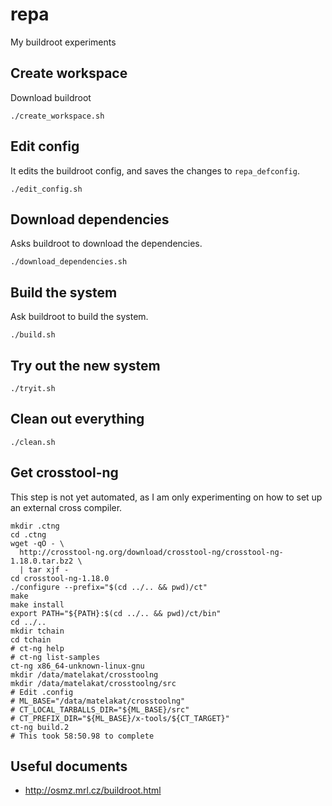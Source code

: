 repa
====

My buildroot experiments

## Create workspace

Download buildroot

    ./create_workspace.sh

## Edit config

It edits the buildroot config, and saves the changes to `repa_defconfig`.

    ./edit_config.sh

## Download dependencies

Asks buildroot to download the dependencies.

    ./download_dependencies.sh

## Build the system

Ask buildroot to build the system.

    ./build.sh

## Try out the new system

    ./tryit.sh

## Clean out everything

    ./clean.sh

## Get crosstool-ng

This step is not yet automated, as I am only experimenting on how to set up
an external cross compiler.

    mkdir .ctng
    cd .ctng
    wget -qO - \
      http://crosstool-ng.org/download/crosstool-ng/crosstool-ng-1.18.0.tar.bz2 \
      | tar xjf -
    cd crosstool-ng-1.18.0
    ./configure --prefix="$(cd ../.. && pwd)/ct"
    make
    make install
    export PATH="${PATH}:$(cd ../.. && pwd)/ct/bin"
    cd ../..
    mkdir tchain
    cd tchain
    # ct-ng help
    # ct-ng list-samples
    ct-ng x86_64-unknown-linux-gnu
    mkdir /data/matelakat/crosstoolng
    mkdir /data/matelakat/crosstoolng/src
    # Edit .config
    # ML_BASE="/data/matelakat/crosstoolng"
    # CT_LOCAL_TARBALLS_DIR="${ML_BASE}/src"
    # CT_PREFIX_DIR="${ML_BASE}/x-tools/${CT_TARGET}"
    ct-ng build.2
    # This took 58:50.98 to complete

## Useful documents

 - http://osmz.mrl.cz/buildroot.html
